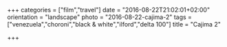 +++
categories = ["film","travel"]
date = "2016-08-22T21:02:01+02:00"
orientation = "landscape"
photo = "2016-08-22-cajima-2"
tags = ["venezuela","choroni","black & white","ilford","delta 100"]
title = "Cajima 2"

+++
